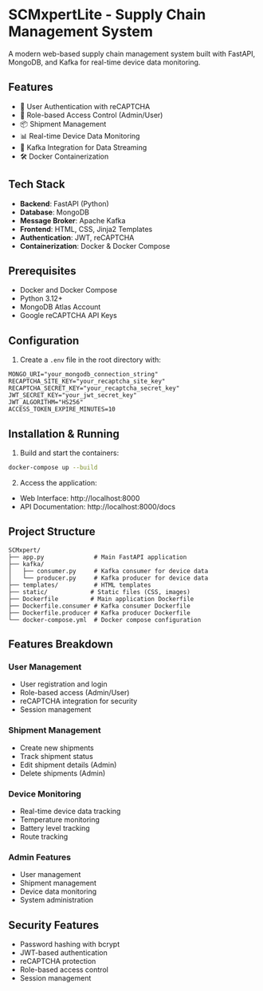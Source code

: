  # SCMxpertLite - Supply Chain Management System

A modern web-based supply chain management system built with FastAPI, MongoDB, and Kafka for real-time device data monitoring.

## Features

- 🔐 User Authentication with reCAPTCHA
- 👥 Role-based Access Control (Admin/User)
- 📦 Shipment Management
- 📊 Real-time Device Data Monitoring
- 🔄 Kafka Integration for Data Streaming
- 🛠️ Docker Containerization

## Tech Stack

- **Backend**: FastAPI (Python)
- **Database**: MongoDB
- **Message Broker**: Apache Kafka
- **Frontend**: HTML, CSS, Jinja2 Templates
- **Authentication**: JWT, reCAPTCHA
- **Containerization**: Docker & Docker Compose

## Prerequisites

- Docker and Docker Compose
- Python 3.12+
- MongoDB Atlas Account
- Google reCAPTCHA API Keys

## Configuration

1. Create a `.env` file in the root directory with:

```env
MONGO_URI="your_mongodb_connection_string"
RECAPTCHA_SITE_KEY="your_recaptcha_site_key"
RECAPTCHA_SECRET_KEY="your_recaptcha_secret_key"
JWT_SECRET_KEY="your_jwt_secret_key"
JWT_ALGORITHM="HS256"
ACCESS_TOKEN_EXPIRE_MINUTES=10
```

## Installation & Running

1. Build and start the containers:

```bash
docker-compose up --build
```

2. Access the application:
- Web Interface: http://localhost:8000
- API Documentation: http://localhost:8000/docs

## Project Structure

```
SCMxpert/
├── app.py              # Main FastAPI application
├── kafka/
│   ├── consumer.py     # Kafka consumer for device data
│   └── producer.py     # Kafka producer for device data
├── templates/          # HTML templates
├── static/            # Static files (CSS, images)
├── Dockerfile         # Main application Dockerfile
├── Dockerfile.consumer # Kafka consumer Dockerfile
├── Dockerfile.producer # Kafka producer Dockerfile
└── docker-compose.yml  # Docker compose configuration
```

## Features Breakdown

### User Management
- User registration and login
- Role-based access (Admin/User)
- reCAPTCHA integration for security
- Session management

### Shipment Management
- Create new shipments
- Track shipment status
- Edit shipment details (Admin)
- Delete shipments (Admin)

### Device Monitoring
- Real-time device data tracking
- Temperature monitoring
- Battery level tracking
- Route tracking

### Admin Features
- User management
- Shipment management
- Device data monitoring
- System administration

## Security Features

- Password hashing with bcrypt
- JWT-based authentication
- reCAPTCHA protection
- Role-based access control
- Session management

 
